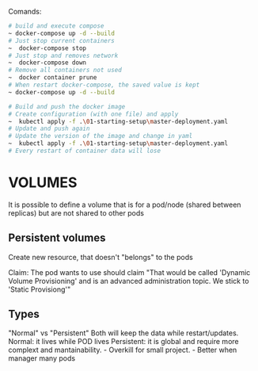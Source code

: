 Comands:
```sh
# build and execute compose
~ docker-compose up -d --build
# Just stop current containers
~  docker-compose stop
# Just stop and removes network
~  docker-compose down
# Remove all containers not used
~  docker container prune
# When restart docker-compose, the saved value is kept
~ docker-compose up -d --build

# Build and push the docker image
# Create configuration (with one file) and apply
~  kubectl apply -f .\01-starting-setup\master-deployment.yaml
# Update and push again
# Update the version of the image and change in yaml
~  kubectl apply -f .\01-starting-setup\master-deployment.yaml
# Every restart of container data will lose
```
# VOLUMES
It is possible to define a volume that is for a pod/node (shared between replicas) but are not shared to other pods
## Persistent volumes
Create new resource, that doesn't "belongs" to the pods

Claim: The pod wants to use should claim
"That would be called 'Dynamic Volume Provisioning' and is an advanced administration topic. We stick to 'Static Provisiong'"

## Types
"Normal" vs "Persistent"
Both will keep the data while restart/updates.
Normal: it lives while POD lives
Persistent: it is global and require more complext and mantainability.
    - Overkill for small project.
    - Better when manager many pods
